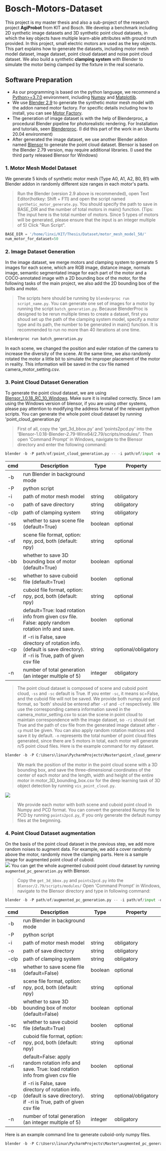 # Bosch-Motors-Dataset
This project is my master thesis and also a sub-project of the research project **AgiProbot** from KIT and Bosch. We develop a benchmark including 2D synthetic image datasets and 3D synthetic point cloud datasets, in which the key objects have multiple learn-able attributes with ground truth provided. In this project, small electric motors are used as the key objects. This part explains how to generate the datasets, including motor mesh model dataset, image dataset, point cloud dataset and noise point cloud dataset. We also build a synthetic **clamping** **system** with Blender to simulate the motor being clamped by the fixture in the real scenario.
## Software Preparation
* As our programming is based on the python language, we recommend a [Python>=3.7.0](https://www.python.org/) environment, including [Numpy](https://numpy.org/) and [Matplotlib](https://matplotlib.org/).
* We use [Blender 2.9](https://www.blender.org/) to generate the synthetic motor mesh model with the addon named motor factory. For specific details including how to install, you can see [Motor Factory](https://github.com/cold-soda-jay/blenderMotorFactoryVer2.0).
* The generation of image dataset is with the help of Blenderproc, a procedural Blender pipeline for photorealistic rendering. For Installation and tutorials, seen [Blenderproc](https://github.com/DLR-RM/BlenderProc). (I did this part of the work in an Ubuntu 20.04 environment)
* After generated the image dataset, we use another Blender addon named [Blensor](https://www.blensor.org/) to generate the point cloud dataset. Blensor is based on the Blender 2.79 version, may require additional libraries. (I used the third party released Blensor for Windows)
### 1. Motor Mesh Model Dataset 
We generate 5 kinds of synthetic motor mesh (Type A0, A1, A2, B0, B1) with Blender addon in randomly different size ranges in each motor's parts. 
> Run the Blender (version 2.9 above is recommended), open Text Editor(hotkey: Shift + F11) and open the script named `synthetic_motor_generate.py`. You should specify the path to save in BASE_DIR and the number of total motors in main() function. (Tips: The input here is the total number of motors. Since 5 types of motors will be generated, please ensure that the input is an integer multiple of 5) Click "Run Script".
```python
BASE_DIR = '/home/linxi/KIT/Thesis/Dataset/motor_mesh_model_50/' 
num_motor_for_dataset=50
```
### 2. Image Dataset Generation
In the image dataset, we merge motors and clamping system to generate 5 images for each scene, which are RGB image, distance image, normals image, semantic segmentated image for each part of the motor and a COCO-annotated image with a 2D bounding box of the motor, for the following tasks of the main project, we also add the 2D bounding box of the bolts and motor. 
> The scripts here should be running by `blenderproc run script_name.py`. You can generate one set of images for a motor by running the script `batch_generation.py`. Because BlenderProc is designed to be rerun multiple times to create a dataset, first you shoud set up the path of the clamping system model, specify a motor type and its path, the number to be generated in main() function. It is recommended to run no more than 40 iterations at one time.
```python
blenderproc run batch_generation.py 
```
In each scene, we changed the position and euler rotation of the camera to increase the diversity of the scene. At the same time, we also randomly rotated the motor a little bit to simulate the improper placement of the motor in reality. This information will be saved in the csv file named camera_motor_setting.csv.
### 3. Point Cloud Dataset Generation
To generate the point cloud dataset, we are using [Blensor_1.0.18_RC_10_Windows](https://www.blensor.org/pages/downloads.html). Make sure it is installed correctly. Since I am using the Windows version of blensor, if you are using other systems, please pay attention to modifying the address format of the relevant python scripts. You can generate the whole point cloud dataset by running 'point_cloud_generation.py'
> First of all, copy the 'get_3d_bbox.py' and 'points2pcd.py' into the 'Blensor-1.0.18-Blender-2.79-Winx64/2.79/scripts/modules/'.
> Then open 'Command Prompt' in Windows, navigate to the Blensor directory and enter the following command:
```python
blender -b -P path/of/point_cloud_generation.py -- -i path/of/input -o path/of/output -clp path/of/clamping_system -ss(save scene) -sf(scene file format) -bb(3d bounding box) -sc(save cuboid) -cf(cuboid file format) -ri(rotation from image dataset) -cp path/of/csv -n(number of generation)
```

| cmd  | Description          | Type | Property |
| ------- | ----------------------------------------------------------| --- | ---------- |
| -b   | run Blender in background mode                        |       |            |
| -P   | python script                                          |      |            |
| -i   | path of motor mesh model                                | string     | obligatory |
| -o   | path of save directory                                  | string     | obligatory |
| -clp | path of clamping system                                 | string     | obligatory |
| -ss   | whether to save scene file (default=True)               | boolean    | optional   |
| -sf   | scene file format, option: npy, pcd, both (default: npy)  | string | optional |
| -bb   | whether to save 3D bounding box of motor (default=True)    | boolean |  optional  |
| -sc   | whether to save cuboid file (default=True)     | boolen | optional |
| -cf   | cuboid file format, option: npy, pcd, both (default: npy)  | string | optional |
| -ri | default=True: load rotation info from given csv file. False: apply random rotation info and save.  | boolen  | optional |
| -cp | if -ri is False, save directory of rotation info.(default is save directory). if -ri is True, path of given csv file | string | optional/obligatory |
| -n    | number of total generation (an integer multiple of 5)     | integer | obligatory  |

> The point cloud dataset is composed of scene and cuboid point cloud, `-ss` and `-sc` default is True. If you enter `-sc`, it means sc=False, and the cuboid file will not be saved. We provide both numpy and pcd format, so 'both' should be entered after `-sf` and `-cf` respectively. We use the corresponding camera information saved in the camera_motor_setting.csv to scan the scene in point cloud to maintain correspondence with the image dataset, so `-ri` should set True and the path of csv file from the generated image dataset after `-cp` must be given. You can also apply random rotation matrices and save it by default. `-n` represents the total number of point cloud files generated, since there are 5 motors in total, each motor will generate n/5 point cloud files. Here is the example command for my dataset.
```python
blender -b -P C:\Users\linux\PycharmProjects\Master\point_cloud_generation.py -- -i E:\motor_mesh_model -o E:\point_cloud_dataset -sf both -cf both -cp E:\image_dataset_50 -n 50
```

> We mark the position of the motor in the point cloud scene with a 3D bounding box, and save the three-dimensional coordinates of the center of each motor and the length, width and height of the entire motor in motor_3D_bounding_box.csv for the deep learning task of 3D object detection by running `vis_point_cloud.py`.

![](https://github.com/LinxiQIU/Motor_Datasets_Generation/blob/master/images/scene_img.jpg)
> We provide each motor with both scene and cuboid point cloud in Numpy and PCD format. You can convert the generated Numpy file to PCD by running `points2pcd.py`, if you only generate the default numpy files at the beginning.
### 4. Point Cloud Dataset augmentation
On the basis of the point cloud dataset in the previous step, we add more random noises to augment data. For example, we add a cover randomly above the motor, randomly move the clamping parts. Here is a sample image for augmented point cloud of cuboid.  
![](https://github.com/LinxiQIU/Motor_Datasets_Generation/blob/master/images/cuboid_img.jpg)
You can get the whole augmented cuboid point cloud dataset by running `augmented_pc_generation.py` with Blensor. 
> Copy the `get_3d_bbox.py` and `points2pcd.py` into the `Blensor/2.79/scripts/modules/`
> Open 'Command Prompt' in Windows, navigate to the Blensor directory and type in following command:
```python
blender -b -P path/of/augmented_pc_generation.py -- -i path/of/input -o path/of/output -clp path/of/clamping_system -ss(save scene) -sf(scene file format) -bb(3d bounding box) -sc(save cuboid) -cf(cuboid file format) -ri(rotation from image dataset) -cp path/of/csv -n(number of generation)
```

| cmd  | Description          | Type | Property |
| ------- | ----------------------------------------------------------| --- | ---------- |
| -b   | run Blender in background mode                        |       |            |
| -P   | python script                                          |      |            |
| -i   | path of motor mesh model                                | string     | obligatory |
| -o   | path of save directory                                  | string     | obligatory |
| -clp | path of clamping system                                 | string     | obligatory |
| -ss   | whether to save scene file (default=False)               | boolean    | optional   |
| -sf   | scene file format, option: npy, pcd, both (default: npy)  | string | optional |
| -bb   | whether to save 3D bounding box of motor (default=False)    | boolean |  optional  |
| -sc   | whether to save cuboid file (default=True)     | boolen | optional |
| -cf   | cuboid file format, option: npy, pcd, both (default: npy)  | string | optional |
| -ri | default=False: apply random rotation info and save. True: load rotation info from given csv file  | boolen  | optional |
| -cp | if -ri is False, save directory of rotation info.(default is save directory). if -ri is True, path of given csv file | string | optional/obligatory |
| -n    | number of total generation (an integer multiple of 5)     | integer | obligatory  |

Here is an example command line to generate cuboid-only numpy files.
```python
blender -b -P C:\Users\linux\PycharmProjects\Master\augmented_pc_generation.py -- -i E:\motor_mesh_model -o E:\aug_point50 -clp E:\motor_dataset-master\clamping_system -n 50
```

